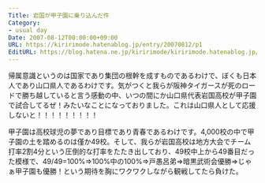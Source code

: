 ```yaml
---
Title: 岩国が甲子園に乗り込んだ件
Category:
- usual day
Date: 2007-08-12T00:00:00+09:00
URL: https://kiririmode.hatenablog.jp/entry/20070812/p1
EditURL: https://blog.hatena.ne.jp/kiririmode/kiririmode.hatenablog.jp/atom/entry/8454420450078216966
---
```


帰属意識というのは国家であり集団の根幹を成すものであるわけで、ぼくも日本人であり山口県人であるわけです。気がつくと我らが阪神タイガースが死のロードで勝ち越していると言う感動の中、いつの間にか山口県代表岩国高校が甲子園で試合してるぜ！みたいなことになっておりました。これは山口県人として応援しないと！！！！！！！！！


甲子園は高校球児の夢であり目標であり青春であるわけです。4,000校の中で甲子園の土を踏めるのは僅か49校。そして、我らが岩国高校は地方大会でチーム打率2割4分という圧倒的な打率をたたき出しており、49校中上から49番目だった模様で、49/49=100%⇒100%中の100%⇒戸愚呂弟⇒暗黒武術会優勝⇒じゃぁ甲子園も優勝！という期待を胸にワクワクしながら観戦してたら負けた。
